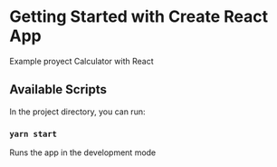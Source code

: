 # Getting Started with Create React App

Example proyect Calculator with React

## Available Scripts

In the project directory, you can run:

### `yarn start`

Runs the app in the development mode

